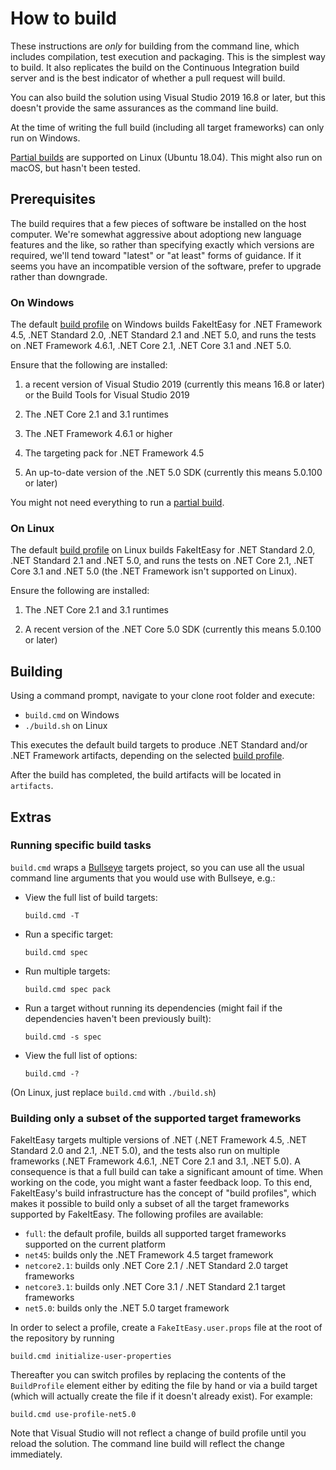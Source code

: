 # How to build

These instructions are *only* for building from the command line, which includes compilation, test execution and packaging. This is the simplest way to build.
It also replicates the build on the Continuous Integration build server and is the best indicator of whether a pull request will build.

You can also build the solution using Visual Studio 2019 16.8 or later, but this doesn't provide the same assurances as the command line build.

At the time of writing the full build (including all target frameworks) can only run on Windows.

[Partial builds](#building-only-a-subset-of-the-supported-target-frameworks) are supported on Linux (Ubuntu 18.04). This might also run on macOS, but hasn't been tested.

## Prerequisites

The build requires that a few pieces of software be installed on the host computer. We're somewhat aggressive about adoptiong new language features and the like, so rather than specifying exactly which versions are required, we'll tend toward "latest" or "at least" forms of guidance. If it seems you have an incompatible version of the software, prefer to upgrade rather than downgrade.

### On Windows

The default [build profile](#building-only-a-subset-of-the-supported-target-frameworks) on Windows builds FakeItEasy for .NET Framework 4.5, .NET Standard 2.0, .NET Standard 2.1 and .NET 5.0, and runs the tests on .NET Framework 4.6.1, .NET Core 2.1, .NET Core 3.1 and .NET 5.0.

Ensure that the following are installed:

1. a recent version of Visual Studio 2019 (currently this means 16.8 or later) or the Build Tools for Visual Studio 2019

2. The .NET Core 2.1 and 3.1 runtimes

3. The .NET Framework 4.6.1 or higher

4. The targeting pack for .NET Framework 4.5

5. An up-to-date version of the .NET 5.0 SDK (currently this means 5.0.100 or later)

You might not need everything to run a [partial build](#building-only-a-subset-of-the-supported-target-frameworks).

### On Linux

The default [build profile](#building-only-a-subset-of-the-supported-target-frameworks) on Linux builds FakeItEasy for .NET Standard 2.0, .NET Standard 2.1 and .NET 5.0, and runs the tests on .NET Core 2.1, .NET Core 3.1 and .NET 5.0 (the .NET Framework isn't supported on Linux).

Ensure the following are installed:

1. The .NET Core 2.1 and 3.1 runtimes

2. A recent version of the .NET Core 5.0 SDK (currently this means 5.0.100 or later)

## Building

Using a command prompt, navigate to your clone root folder and execute:

- `build.cmd` on Windows
- `./build.sh` on Linux

This executes the default build targets to produce .NET Standard and/or .NET Framework artifacts, depending on the selected [build profile](#building-only-a-subset-of-the-supported-target-frameworks).

After the build has completed, the build artifacts will be located in `artifacts`.

## Extras

### Running specific build tasks

`build.cmd` wraps a [Bullseye](https://github.com/adamralph/bullseye) targets project, so you can use all the usual command line arguments that you would use with Bullseye, e.g.:

* View the full list of build targets:

    `build.cmd -T`

* Run a specific target:

    `build.cmd spec`

* Run multiple targets:

    `build.cmd spec pack`

* Run a target without running its dependencies (might fail if the dependencies
  haven't been previously built):

    `build.cmd -s spec`

* View the full list of options:

    `build.cmd -?`

(On Linux, just replace `build.cmd` with `./build.sh`)

### Building only a subset of the supported target frameworks

FakeItEasy targets multiple versions of .NET (.NET Framework 4.5, .NET
Standard 2.0 and 2.1, .NET 5.0), and the tests also run on multiple frameworks (.NET
Framework 4.6.1, .NET Core 2.1 and 3.1, .NET 5.0). A consequence is that a full
build can take a significant amount of time. When working on the code, you might
want a faster feedback loop. To this end, FakeItEasy's build infrastructure has
the concept of "build profiles", which makes it possible to build only a subset
of all the target frameworks supported by FakeItEasy. The following profiles are
available:

* `full`: the default profile, builds all supported target frameworks supported
  on the current platform
* `net45`: builds only the .NET Framework 4.5 target framework
* `netcore2.1`: builds only .NET Core 2.1 / .NET Standard 2.0 target frameworks
* `netcore3.1`: builds only .NET Core 3.1 / .NET Standard 2.1 target frameworks
* `net5.0`: builds only the .NET 5.0 target framework

In order to select a profile, create a `FakeItEasy.user.props` file at the root
of the repository by running

```
build.cmd initialize-user-properties
```

Thereafter
you can switch profiles by replacing the contents of the `BuildProfile` element
either by editing the file by hand or via a build target (which will actually 
create the file if it doesn't already exist). For example:

```
build.cmd use-profile-net5.0
```

Note that Visual Studio will not reflect a change of build profile until you
reload the solution. The command line build will reflect the change immediately.
